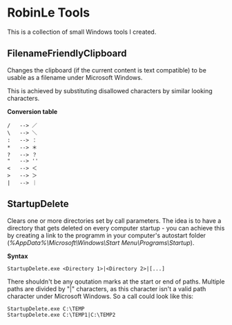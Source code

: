 ﻿# RobinLe Tools
This is a collection of small Windows tools I created.



## FilenameFriendlyClipboard
Changes the clipboard (if the current content is text compatible) to be usable as a filename under Microsoft Windows.

This is achieved by substituting disallowed characters by similar looking characters.

**Conversion table**
```
/	-->	／
\	-->	＼
:	-->	：
*	-->	＊
?	-->	？
"	-->	''
<	-->	＜
>	-->	＞
|	-->	｜
```


## StartupDelete
Clears one or more directories set by call parameters.
The idea is to have a directory that gets deleted on every computer startup - you can achieve this by creating a link to the programm in your computer's autostart folder (*%AppData%\Microsoft\Windows\Start Menu\Programs\Startup*).

**Syntax**
```
StartupDelete.exe <Directory 1>|<Directory 2>|[...]
```
There shouldn't be any qoutation marks at the start or end of paths. Multiple paths are divided by "|" characters, as this character isn't a valid path character under Microsoft Windows.
So a call could look like this:
```
StartupDelete.exe C:\TEMP
StartupDelete.exe C:\TEMP1|C:\TEMP2
```